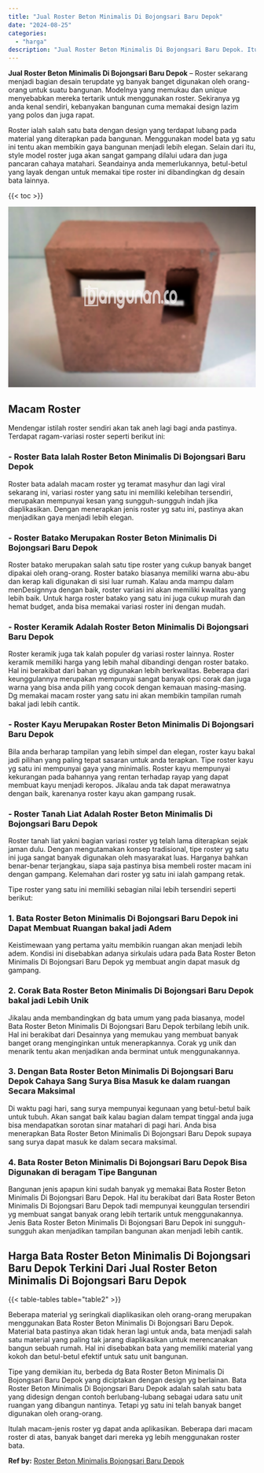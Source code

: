 ```yaml
---
title: "Jual Roster Beton Minimalis Di Bojongsari Baru Depok"
date: "2024-08-25"
categories: 
  - "harga"
description: "Jual Roster Beton Minimalis Di Bojongsari Baru Depok. Itulah macam-jenis roster yg dapat anda aplikasikan. Beberapa dari macam roster di atas, banyak banget..."
---
```


**Jual Roster Beton Minimalis Di Bojongsari Baru Depok** – Roster sekarang menjadi bagian desain terupdate yg banyak banget digunakan oleh orang-orang untuk suatu bangunan. Modelnya yang memukau dan unique menyebabkan mereka tertarik untuk menggunakan roster. Sekiranya yg anda kenal sendiri, kebanyakan bangunan cuma memakai design lazim yang polos dan juga rapat.

Roster ialah salah satu bata dengan design yang terdapat lubang pada material yang diterapkan pada bangunan. Menggunakan model bata yg satu ini tentu akan membikin gaya bangunan menjadi lebih elegan. Selain dari itu, style model roster juga akan sangat gampang dilalui udara dan juga pancaran cahaya matahari. Seandainya anda memerlukannya, betul-betul yang layak dengan untuk memakai tipe roster ini dibandingkan dg desain bata lainnya.

{{< toc >}}

![Jual Roster Beton Minimalis Di Bojongsari Baru Depok](/images/bata-roster-minimalis-32.png)

## Macam Roster

Mendengar istilah roster sendiri akan tak aneh lagi bagi anda pastinya. Terdapat ragam-variasi roster seperti berikut ini:

### \- Roster Bata Ialah Roster Beton Minimalis Di Bojongsari Baru Depok

Roster bata adalah macam roster yg teramat masyhur dan lagi viral sekarang ini, variasi roster yang satu ini memiliki kelebihan tersendiri, merupakan mempunyai kesan yang sungguh-sungguh indah jika diaplikasikan. Dengan menerapkan jenis roster yg satu ini, pastinya akan menjadikan gaya menjadi lebih elegan.

### \- Roster Batako Merupakan Roster Beton Minimalis Di Bojongsari Baru Depok

Roster batako merupakan salah satu tipe roster yang cukup banyak banget dipakai oleh orang-orang. Roster batako biasanya memiliki warna abu-abu dan kerap kali digunakan di sisi luar rumah. Kalau anda mampu dalam menDesignnya dengan baik, roster variasi ini akan memiliki kwalitas yang lebih baik. Untuk harga roster batako yang satu ini juga cukup murah dan hemat budget, anda bisa memakai variasi roster ini dengan mudah.

### \- Roster Keramik Adalah Roster Beton Minimalis Di Bojongsari Baru Depok

Roster keramik juga tak kalah populer dg variasi roster lainnya. Roster keramik memiliki harga yang lebih mahal dibandingi dengan roster batako. Hal ini berakibat dari bahan yg digunakan lebih berkwalitas. Beberapa dari keunggulannya merupakan mempunyai sangat banyak opsi corak dan juga warna yang bisa anda pilih yang cocok dengan kemauan masing-masing. Dg memakai macam roster yang satu ini akan membikin tampilan rumah bakal jadi lebih cantik.

### \- Roster Kayu Merupakan Roster Beton Minimalis Di Bojongsari Baru Depok

Bila anda berharap tampilan yang lebih simpel dan elegan, roster kayu bakal jadi pilihan yang paling tepat sasaran untuk anda terapkan. Tipe roster kayu yg satu ini mempunyai gaya yang minimalis. Roster kayu mempunyai kekurangan pada bahannya yang rentan terhadap rayap yang dapat membuat kayu menjadi keropos. Jikalau anda tak dapat merawatnya dengan baik, karenanya roster kayu akan gampang rusak.

### \- Roster Tanah Liat Adalah Roster Beton Minimalis Di Bojongsari Baru Depok

Roster tanah liat yakni bagian variasi roster yg telah lama diterapkan sejak jaman dulu. Dengan mengutamakan konsep tradisional, tipe roster yg satu ini juga sangat banyak digunakan oleh masyarakat luas. Harganya bahkan benar-benar terjangkau, siapa saja pastinya bisa membeli roster macam ini dengan gampang. Kelemahan dari roster yg satu ini ialah gampang retak.

Tipe roster yang satu ini memiliki sebagian nilai lebih tersendiri seperti berikut:

### 1\. Bata Roster Beton Minimalis Di Bojongsari Baru Depok ini Dapat Membuat Ruangan bakal jadi Adem

Keistimewaan yang pertama yaitu membikin ruangan akan menjadi lebih adem. Kondisi ini disebabkan adanya sirkulais udara pada Bata Roster Beton Minimalis Di Bojongsari Baru Depok yg membuat angin dapat masuk dg gampang.

### 2\. Corak Bata Roster Beton Minimalis Di Bojongsari Baru Depok bakal jadi Lebih Unik

Jikalau anda membandingkan dg bata umum yang pada biasanya, model Bata Roster Beton Minimalis Di Bojongsari Baru Depok terbilang lebih unik. Hal ini berakibat dari Desainnya yang memukau yang membuat banyak banget orang menginginkan untuk menerapkannya. Corak yg unik dan menarik tentu akan menjadikan anda berminat untuk menggunakannya.

### 3\. Dengan Bata Roster Beton Minimalis Di Bojongsari Baru Depok Cahaya Sang Surya Bisa Masuk ke dalam ruangan Secara Maksimal

Di waktu pagi hari, sang surya mempunyai kegunaan yang betul-betul baik untuk tubuh. Akan sangat baik kalau bagian dalam tempat tinggal anda juga bisa mendapatkan sorotan sinar matahari di pagi hari. Anda bisa menerapkan Bata Roster Beton Minimalis Di Bojongsari Baru Depok supaya sang surya dapat masuk ke dalam secara maksimal.

### 4\. Bata Roster Beton Minimalis Di Bojongsari Baru Depok Bisa Digunakan di beragam Tipe Bangunan

Bangunan jenis apapun kini sudah banyak yg memakai Bata Roster Beton Minimalis Di Bojongsari Baru Depok. Hal itu berakibat dari Bata Roster Beton Minimalis Di Bojongsari Baru Depok tadi mempunyai keunggulan tersendiri yg membuat sangat banyak orang lebih tertarik untuk menggunakannya. Jenis Bata Roster Beton Minimalis Di Bojongsari Baru Depok ini sungguh-sungguh akan menjadikan tampilan bangunan akan menjadi lebih cantik.

## Harga Bata Roster Beton Minimalis Di Bojongsari Baru Depok Terkini Dari Jual Roster Beton Minimalis Di Bojongsari Baru Depok

{{< table-tables table="table2" >}}

Beberapa material yg seringkali diaplikasikan oleh orang-orang merupakan menggunakan Bata Roster Beton Minimalis Di Bojongsari Baru Depok. Material bata pastinya akan tidak heran lagi untuk anda, bata menjadi salah satu material yang paling tak jarang diaplikasikan untuk merencanakan bangun sebuah rumah. Hal ini disebabkan bata yang memiliki material yang kokoh dan betul-betul efektif untuk satu unit bangunan.

Tipe yang demikian itu, berbeda dg Bata Roster Beton Minimalis Di Bojongsari Baru Depok yang diciptakan dengan design yg berlainan. Bata Roster Beton Minimalis Di Bojongsari Baru Depok adalah salah satu bata yang didesign dengan contoh berlubang-lubang sebagai udara satu unit ruangan yang dibangun nantinya. Tetapi yg satu ini telah banyak banget digunakan oleh orang-orang.

Itulah macam-jenis roster yg dapat anda aplikasikan. Beberapa dari macam roster di atas, banyak banget dari mereka yg lebih menggunakan roster bata.

**Ref by:** [Roster Beton Minimalis Bojongsari Baru Depok](https://id.wikipedia.org/wiki/Roster)
